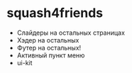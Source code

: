 # squash4friends

* Слайдеры на остальных страницах
* Хэдер на остальных
* Футер на остальных!
* Активный пункт меню
* ui-kit
